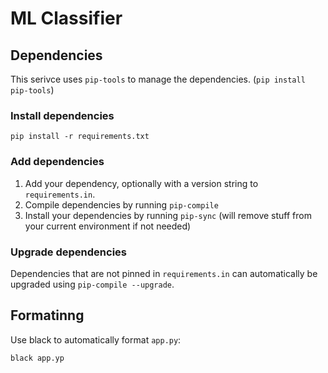 # ML Classifier

## Dependencies

This serivce uses `pip-tools` to manage the dependencies. (`pip install pip-tools`)

### Install dependencies

```
pip install -r requirements.txt
```

### Add dependencies

1. Add your dependency, optionally with a version string to `requirements.in`.
2. Compile dependencies by running `pip-compile`
3. Install your dependencies by running `pip-sync` (will remove stuff from your current environment if not needed)

### Upgrade dependencies

Dependencies that are not pinned in `requirements.in` can automatically be upgraded using `pip-compile --upgrade`.

## Formatinng

Use black to automatically format `app.py`:

```bash
black app.yp
```